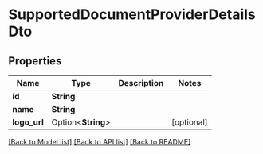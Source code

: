 # SupportedDocumentProviderDetailsDto

## Properties

Name | Type | Description | Notes
------------ | ------------- | ------------- | -------------
**id** | **String** |  | 
**name** | **String** |  | 
**logo_url** | Option<**String**> |  | [optional]

[[Back to Model list]](../README.md#documentation-for-models) [[Back to API list]](../README.md#documentation-for-api-endpoints) [[Back to README]](../README.md)


